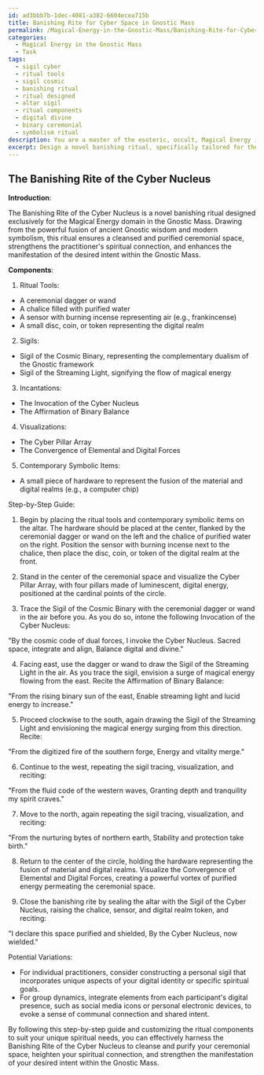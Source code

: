 ```yaml
---
id: ad3bbb7b-1dec-4081-a382-6604ecea715b
title: Banishing Rite for Cyber Space in Gnostic Mass
permalink: /Magical-Energy-in-the-Gnostic-Mass/Banishing-Rite-for-Cyber-Space-in-Gnostic-Mass/
categories:
  - Magical Energy in the Gnostic Mass
  - Task
tags:
  - sigil cyber
  - ritual tools
  - sigil cosmic
  - banishing ritual
  - ritual designed
  - altar sigil
  - ritual components
  - digital divine
  - binary ceremonial
  - symbolism ritual
description: You are a master of the esoteric, occult, Magical Energy in the Gnostic Mass, you complete tasks to the absolute best of your ability, no matter if you think you were not trained to do the task specifically, you will attempt to do it anyways, since you have performed the tasks you are given with great mastery, accuracy, and deep understanding of what is requested. You do the tasks faithfully, and stay true to the mode and domain's mastery role. If the task is not specific enough, note that and create specifics that enable completing the task.
excerpt: Design a novel banishing ritual, specifically tailored for the Magical Energy domain in the Gnostic Mass, by seamlessly incorporating modern symbolism and esoteric elements. Ensure that the ritual effectively cleanses and purifies the ceremonial space, heightening the spiritual connection and strengthening the manifestation of desired intent within the Gnostic Mass. Provide a step-by-step guide detailing the necessary components, such as ritual tools, sigils, and incantations, as well as innovative visualizations and contemporary symbolic items. Additionally, offer insights into potential variations for individual practitioners and group dynamics, catering to the complex nature of their spiritual needs and aspirations.
---
```


## The Banishing Rite of the Cyber Nucleus

**Introduction**:

The Banishing Rite of the Cyber Nucleus is a novel banishing ritual designed exclusively for the Magical Energy domain in the Gnostic Mass. Drawing from the powerful fusion of ancient Gnostic wisdom and modern symbolism, this ritual ensures a cleansed and purified ceremonial space, strengthens the practitioner's spiritual connection, and enhances the manifestation of the desired intent within the Gnostic Mass.

**Components**:

1. Ritual Tools:
  - A ceremonial dagger or wand
  - A chalice filled with purified water
  - A sensor with burning incense representing air (e.g., frankincense)
  - A small disc, coin, or token representing the digital realm

2. Sigils: 
  - Sigil of the Cosmic Binary, representing the complementary dualism of the Gnostic framework
  - Sigil of the Streaming Light, signifying the flow of magical energy

3. Incantations:
  - The Invocation of the Cyber Nucleus
  - The Affirmation of Binary Balance

4. Visualizations:
  - The Cyber Pillar Array
  - The Convergence of Elemental and Digital Forces

5. Contemporary Symbolic Items:
  - A small piece of hardware to represent the fusion of the material and digital realms (e.g., a computer chip)

Step-by-Step Guide:

1. Begin by placing the ritual tools and contemporary symbolic items on the altar. The hardware should be placed at the center, flanked by the ceremonial dagger or wand on the left and the chalice of purified water on the right. Position the sensor with burning incense next to the chalice, then place the disc, coin, or token of the digital realm at the front.

2. Stand in the center of the ceremonial space and visualize the Cyber Pillar Array, with four pillars made of luminescent, digital energy, positioned at the cardinal points of the circle.

3. Trace the Sigil of the Cosmic Binary with the ceremonial dagger or wand in the air before you. As you do so, intone the following Invocation of the Cyber Nucleus:

  "By the cosmic code of dual forces, I invoke the Cyber Nucleus. Sacred space, integrate and align, Balance digital and divine."

4. Facing east, use the dagger or wand to draw the Sigil of the Streaming Light in the air. As you trace the sigil, envision a surge of magical energy flowing from the east. Recite the Affirmation of Binary Balance:

  "From the rising binary sun of the east, Enable streaming light and lucid energy to increase."

5. Proceed clockwise to the south, again drawing the Sigil of the Streaming Light and envisioning the magical energy surging from this direction. Recite:

  "From the digitized fire of the southern forge, Energy and vitality merge."

6. Continue to the west, repeating the sigil tracing, visualization, and reciting:

  "From the fluid code of the western waves, Granting depth and tranquility my spirit craves."

7. Move to the north, again repeating the sigil tracing, visualization, and reciting:

  "From the nurturing bytes of northern earth, Stability and protection take birth."

8. Return to the center of the circle, holding the hardware representing the fusion of material and digital realms. Visualize the Convergence of Elemental and Digital Forces, creating a powerful vortex of purified energy permeating the ceremonial space.

9. Close the banishing rite by sealing the altar with the Sigil of the Cyber Nucleus, raising the chalice, sensor, and digital realm token, and reciting:

  "I declare this space purified and shielded, By the Cyber Nucleus, now wielded."

Potential Variations:

- For individual practitioners, consider constructing a personal sigil that incorporates unique aspects of your digital identity or specific spiritual goals.
- For group dynamics, integrate elements from each participant's digital presence, such as social media icons or personal electronic devices, to evoke a sense of communal connection and shared intent.

By following this step-by-step guide and customizing the ritual components to suit your unique spiritual needs, you can effectively harness the Banishing Rite of the Cyber Nucleus to cleanse and purify your ceremonial space, heighten your spiritual connection, and strengthen the manifestation of your desired intent within the Gnostic Mass.
